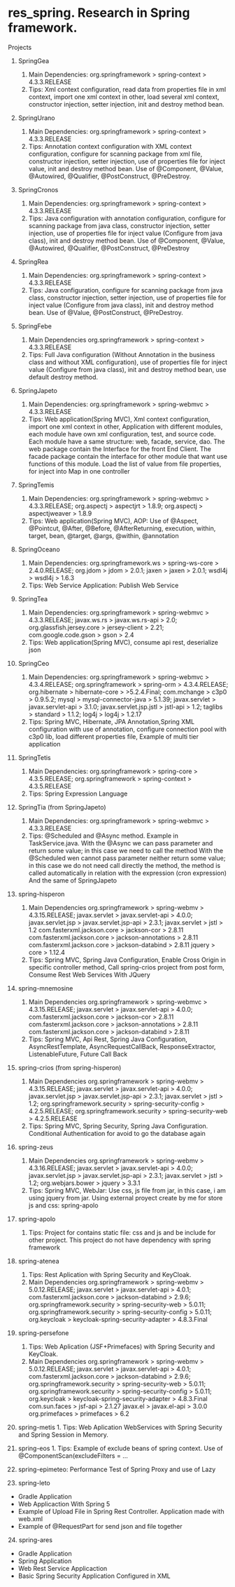 # res_spring. Research in Spring framework.

Projects
1. SpringGea
   1. Main Dependencies:
   org.springframework > spring-context > 4.3.3.RELEASE
   2. Tips:
   Xml context configuration, read data from properties file in xml context, import one xml context in other, load several xml context, constructor injection, setter injection, init and destroy method bean.   
2. SpringUrano
   1. Main Dependencies:
   org.springframework > spring-context > 4.3.3.RELEASE
   2. Tips:
   Annotation context configuration with XML context configuration, configure for scanning package from xml file, constructor injection, setter injection, use of properties file for inject value, init and destroy method bean.
   Use of @Component, @Value, @Autowired, @Qualifier, @PostConstruct, @PreDestroy.
3. SpringCronos
   1. Main Dependencies:
   org.springframework > spring-context > 4.3.3.RELEASE
   2. Tips:
   Java configuration with annotation configuration, configure for scanning package from java class, constructor injection, setter injection, use of properties file for inject value (Configure from java class), init and destroy method bean.
   Use of @Component, @Value, @Autowired, @Qualifier, @PostConstruct, @PreDestroy
4. SpringRea
   1. Main Dependencies:
   org.springframework > spring-context > 4.3.3.RELEASE
   2. Tips:
   Java configuration, configure for scanning package from java class, constructor injection, setter injection,
        use of properties file for inject value (Configure from java class), init and destroy method bean.
        Use of @Value, @PostConstruct, @PreDestroy.
5. SpringFebe
   1. Main Dependencies
  org.springframework > spring-context > 4.3.3.RELEASE  
   2. Tips:
  Full Java configuration (Without Annotation in the business class and without XML configuration), use of properties file for inject value (Configure from java class), init and destroy method bean, use default destroy method.  
6. SpringJapeto
   1. Main Dependencies:
   org.springframework > spring-webmvc > 4.3.3.RELEASE
   2. Tips:
        Web application(Spring MVC),  Xml context configuration, import one xml context in other,
        Application with different modules, each module have own xml configuration, test, and source code.
        Each module have a same structure: web, facade, service, dao. The web package contain the Interface for the front End Client.
        The facade package contain the interface for other module that want use functions of this module.
        Load the list of value from file properties, for inject into Map in one controller
7. SpringTemis
   1. Main Dependencies:
   org.springframework > spring-webmvc > 4.3.3.RELEASE;
   org.aspectj > aspectjrt > 1.8.9;
   org.aspectj > aspectjweaver > 1.8.9
   2. Tips:
        Web application(Spring MVC), AOP: Use of @Aspect, @Pointcut, @After, @Before, @AfterReturning, execution,
		within, target, bean, @target, @args, @within, @annotation
8. SpringOceano
   1. Main Dependencies:
   org.springframework.ws > spring-ws-core > 2.4.0.RELEASE;
   org.jdom > jdom > 2.0.1;
   jaxen > jaxen > 2.0.1;
   wsdl4j > wsdl4j > 1.6.3
   2. Tips:
        Web Service Application: Publish Web Service
9. SpringTea
   1. Main Dependencies:
   org.springframework > spring-webmvc > 4.3.3.RELEASE;
   javax.ws.rs > javax.ws.rs-api > 2.0;
   org.glassfish.jersey.core > jersey-client > 2.21;
   com.google.code.gson > gson > 2.4
   2. Tips:
        Web application(Spring MVC), consume api rest, deserialize json
10. SpringCeo
    1. Main Dependencies:
    org.springframework > spring-webmvc > 4.3.4.RELEASE;
    org.springframework > spring-orm > 4.3.4.RELEASE;
    org.hibernate > hibernate-core > >5.2.4.Final;
    com.mchange > c3p0 > 0.9.5.2;
    mysql > mysql-connector-java > 5.1.39;
    javax.servlet > javax.servlet-api > 3.1.0;
    javax.servlet.jsp.jstl > jstl-api > 1.2;
    taglibs > standard > 1.1.2;
    log4j > log4j > 1.2.17
    2. Tips:
         Spring MVC, Hibernate, JPA Annotation,Spring XML configuration with use of annotation, configure connection pool with c3p0 lib, load different properties file, Example of multi tier application
11. SpringTetis
    1. Main Dependencies:
    org.springframework > spring-core > 4.3.5.RELEASE;
    org.springframework > spring-context > 4.3.5.RELEASE   
    2. Tips:
         Spring Expression Language 
		
12. SpringTia (from SpringJapeto)
    1. Main Dependencies:
    org.springframework > spring-webmvc > 4.3.3.RELEASE
    2. Tips: @Scheduled and @Async method. Example in TaskService.java.
        With the @Async we can pass parameter and return some value; in this case we need to call the method
        With the @Scheduled wen cannot pass parameter neither return some value; in this case we do not need call directly the method,
        the method is called automatically in relation with the expression (cron expression)
	And the same of SpringJapeto
13. spring-hisperon
    1. Main Dependencies
    org.springframework > spring-webmv > 4.3.15.RELEASE;
    javax.servlet > javax.servlet-api > 4.0.0;
    javax.servlet.jsp > javax.servlet.jsp-api > 2.3.1;
    javax.servlet > jstl > 1.2
    com.fasterxml.jackson.core > jackson-cor > 2.8.11
    com.fasterxml.jackson.core > jackson-annotations > 2.8.11
    com.fasterxml.jackson.core > jackson-databind > 2.8.11
    jquery > core > 1.12.4
    2. Tips: Spring MVC, Spring Java Configuration, Enable Cross Origin in specific controller method, Call spring-crios project from post form, Consume Rest Web Services With JQuery
14. spring-mnemosine
    1. Main Dependencies
    org.springframework > spring-webmvc > 4.3.15.RELEASE;
    javax.servlet > javax.servlet-api > 4.0.0;
    com.fasterxml.jackson.core > jackson-cor > 2.8.11
    com.fasterxml.jackson.core > jackson-annotations > 2.8.11
    com.fasterxml.jackson.core > jackson-databind > 2.8.11
    2. Tips: Spring MVC, Api Rest, Spring Java Configuration, AsyncRestTemplate, AsyncRequestCallBack, ResponseExtractor,          
       ListenableFuture, Future Call Back
15. spring-crios (from spring-hisperon)
    1. Main Dependencies
    org.springframework > spring-webmv > 4.3.15.RELEASE;
    javax.servlet > javax.servlet-api > 4.0.0;
    javax.servlet.jsp > javax.servlet.jsp-api > 2.3.1;
    javax.servlet > jstl > 1.2;
    org.springframework.security > spring-security-config > 4.2.5.RELEASE;
    org.springframework.security > spring-security-web > 4.2.5.RELEASE
    2. Tips: Spring MVC, Spring Security, Spring Java Configuration. Conditional Authentication for avoid to go the database again
16. spring-zeus
    1. Main Dependencies
    org.springframework > spring-webmv > 4.3.16.RELEASE;
    javax.servlet > javax.servlet-api > 4.0.0;
    javax.servlet.jsp > javax.servlet.jsp-api > 2.3.1;
    javax.servlet > jstl > 1.2;
    org.webjars.bower > jquery > 3.3.1
    2. Tips: Spring MVC, WebJar: Use css, js file from jar, in this case, i am using jquery from jar. Using external proyect create by me for store js and css: spring-apolo
17. spring-apolo
    1. Tips: Project for contains static file: css and js and be include for other project. This project do not have dependency with spring framework
18. spring-atenea
    1. Tips: Rest Aplication with Spring Security and KeyCloak.
    2. Main Dependencies
    org.springframework > spring-webmv > 5.0.12.RELEASE;
    javax.servlet > javax.servlet-api > 4.0.1;
    com.fasterxml.jackson.core > jackson-databind > 2.9.6;
    org.springframework.security > spring-security-web > 5.0.11;
    org.springframework.security > spring-security-config > 5.0.11;
    org.keycloak > keycloak-spring-security-adapter > 4.8.3.Final
19. spring-persefone
    1. Tips: Web Aplication (JSF+Primefaces) with Spring Security and KeyCloak.
    2. Main Dependencies
    org.springframework > spring-webmv > 5.0.12.RELEASE;
    javax.servlet > javax.servlet-api > 4.0.1;
    com.fasterxml.jackson.core > jackson-databind > 2.9.6;
    org.springframework.security > spring-security-web > 5.0.11;
    org.springframework.security > spring-security-config > 5.0.11;
    org.keycloak > keycloak-spring-security-adapter > 4.8.3.Final
    com.sun.faces > jsf-api > 2.1.27
    javax.el > javax.el-api > 3.0.0
    org.primefaces > primefaces > 6.2
 20. spring-metis
    1. Tips: Web Aplication WebServices with Spring Security and Spring Session in Memory.
 21. spring-eos
    1. Tips: Example of exclude beans of spring context. Use of @ComponentScan(excludeFilters = ...
 22. spring-epimeteo: Performance Test of Spring Proxy and use of Lazy
 23. spring-leto
 <ul>
	<li>Gradle Application</li>
	<li>Web Applicaction With Spring 5</li>
	<li>Example of Upload File in Spring Rest Controller. Application made with web.xml</li>
	<li>Example of @RequestPart for send json and file together</li>
</ul>
24. spring-ares
<ul>
  <li>Gradle Application</li>
  <li>Spring Application</li>
  <li>Web Rest Service Applicaction</li>  
  <li>Basic Spring Security Application Configured in XML</li>  
</ul>
